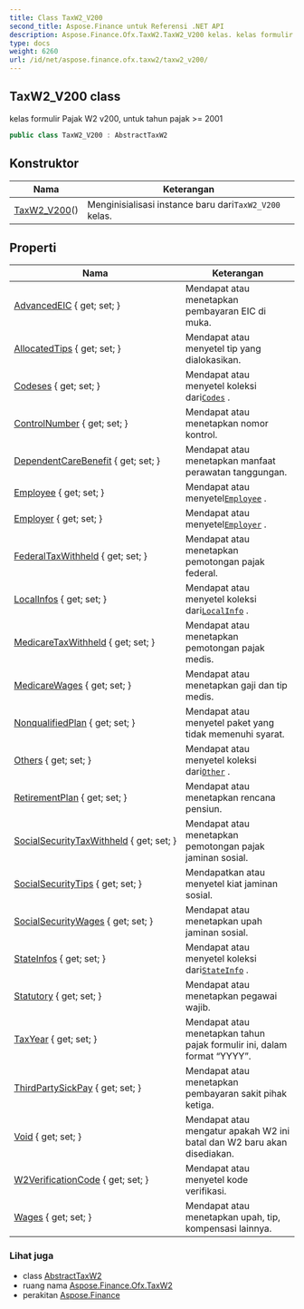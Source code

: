 ```yaml
---
title: Class TaxW2_V200
second_title: Aspose.Finance untuk Referensi .NET API
description: Aspose.Finance.Ofx.TaxW2.TaxW2_V200 kelas. kelas formulir Pajak W2 v200 untuk tahun pajak  2001
type: docs
weight: 6260
url: /id/net/aspose.finance.ofx.taxw2/taxw2_v200/
---
```

## TaxW2_V200 class

kelas formulir Pajak W2 v200, untuk tahun pajak &gt;= 2001

```csharp
public class TaxW2_V200 : AbstractTaxW2
```

## Konstruktor

| Nama | Keterangan |
| --- | --- |
| [TaxW2_V200](taxw2_v200/)() | Menginisialisasi instance baru dari`TaxW2_V200` kelas. |

## Properti

| Nama | Keterangan |
| --- | --- |
| [AdvancedEIC](../../aspose.finance.ofx.taxw2/taxw2_v200/advancedeic/) { get; set; } | Mendapat atau menetapkan pembayaran EIC di muka. |
| [AllocatedTips](../../aspose.finance.ofx.taxw2/taxw2_v200/allocatedtips/) { get; set; } | Mendapat atau menyetel tip yang dialokasikan. |
| [Codeses](../../aspose.finance.ofx.taxw2/taxw2_v200/codeses/) { get; set; } | Mendapat atau menyetel koleksi dari[`Codes`](../codes/) . |
| [ControlNumber](../../aspose.finance.ofx.taxw2/abstracttaxw2/controlnumber/) { get; set; } | Mendapat atau menetapkan nomor kontrol. |
| [DependentCareBenefit](../../aspose.finance.ofx.taxw2/taxw2_v200/dependentcarebenefit/) { get; set; } | Mendapat atau menetapkan manfaat perawatan tanggungan. |
| [Employee](../../aspose.finance.ofx.taxw2/taxw2_v200/employee/) { get; set; } | Mendapat atau menyetel[`Employee`](./employee/) . |
| [Employer](../../aspose.finance.ofx.taxw2/taxw2_v200/employer/) { get; set; } | Mendapat atau menyetel[`Employer`](./employer/) . |
| [FederalTaxWithheld](../../aspose.finance.ofx.taxw2/taxw2_v200/federaltaxwithheld/) { get; set; } | Mendapat atau menetapkan pemotongan pajak federal. |
| [LocalInfos](../../aspose.finance.ofx.taxw2/taxw2_v200/localinfos/) { get; set; } | Mendapat atau menyetel koleksi dari[`LocalInfo`](../localinfo/) . |
| [MedicareTaxWithheld](../../aspose.finance.ofx.taxw2/taxw2_v200/medicaretaxwithheld/) { get; set; } | Mendapat atau menetapkan pemotongan pajak medis. |
| [MedicareWages](../../aspose.finance.ofx.taxw2/taxw2_v200/medicarewages/) { get; set; } | Mendapat atau menetapkan gaji dan tip medis. |
| [NonqualifiedPlan](../../aspose.finance.ofx.taxw2/taxw2_v200/nonqualifiedplan/) { get; set; } | Mendapat atau menyetel paket yang tidak memenuhi syarat. |
| [Others](../../aspose.finance.ofx.taxw2/taxw2_v200/others/) { get; set; } | Mendapat atau menyetel koleksi dari[`Other`](../other/) . |
| [RetirementPlan](../../aspose.finance.ofx.taxw2/taxw2_v200/retirementplan/) { get; set; } | Mendapat atau menetapkan rencana pensiun. |
| [SocialSecurityTaxWithheld](../../aspose.finance.ofx.taxw2/taxw2_v200/socialsecuritytaxwithheld/) { get; set; } | Mendapat atau menetapkan pemotongan pajak jaminan sosial. |
| [SocialSecurityTips](../../aspose.finance.ofx.taxw2/taxw2_v200/socialsecuritytips/) { get; set; } | Mendapatkan atau menyetel kiat jaminan sosial. |
| [SocialSecurityWages](../../aspose.finance.ofx.taxw2/taxw2_v200/socialsecuritywages/) { get; set; } | Mendapat atau menetapkan upah jaminan sosial. |
| [StateInfos](../../aspose.finance.ofx.taxw2/taxw2_v200/stateinfos/) { get; set; } | Mendapat atau menyetel koleksi dari[`StateInfo`](../stateinfo/) . |
| [Statutory](../../aspose.finance.ofx.taxw2/taxw2_v200/statutory/) { get; set; } | Mendapat atau menetapkan pegawai wajib. |
| [TaxYear](../../aspose.finance.ofx.taxw2/abstracttaxw2/taxyear/) { get; set; } | Mendapat atau menetapkan tahun pajak formulir ini, dalam format “YYYY”. |
| [ThirdPartySickPay](../../aspose.finance.ofx.taxw2/taxw2_v200/thirdpartysickpay/) { get; set; } | Mendapat atau menetapkan pembayaran sakit pihak ketiga. |
| [Void](../../aspose.finance.ofx.taxw2/abstracttaxw2/void/) { get; set; } | Mendapat atau mengatur apakah W2 ini batal dan W2 baru akan disediakan. |
| [W2VerificationCode](../../aspose.finance.ofx.taxw2/taxw2_v200/w2verificationcode/) { get; set; } | Mendapat atau menyetel kode verifikasi. |
| [Wages](../../aspose.finance.ofx.taxw2/taxw2_v200/wages/) { get; set; } | Mendapat atau menetapkan upah, tip, kompensasi lainnya. |

### Lihat juga

* class [AbstractTaxW2](../abstracttaxw2/)
* ruang nama [Aspose.Finance.Ofx.TaxW2](../../aspose.finance.ofx.taxw2/)
* perakitan [Aspose.Finance](../../)


